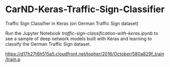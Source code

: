 # CarND-Keras-Traffic-Sign-Classifier
Traffic Sign Classifier in Keras (on German Traffic Sign dataset)

Run the Jupyter Notebook *traffic-sign-classification-with-keras.ipynb* to see a sample of deep network models built with Keras and learning to classify the German Traffic Sign dataset.

https://d17h27t6h515a5.cloudfront.net/topher/2016/October/580a829f_train/train.p
